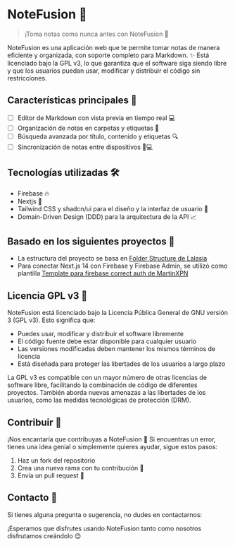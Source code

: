 # NoteFusion 📝

> ¡Toma notas como nunca antes con NoteFusion 🚀

NoteFusion es una aplicación web que te permite tomar notas de manera eficiente y organizada, con soporte completo para Markdown. ✨ Está licenciado bajo la GPL v3, lo que garantiza que el software siga siendo libre y que los usuarios puedan usar, modificar y distribuir el código sin restricciones.

## Características principales 🌟

- [ ] Editor de Markdown con vista previa en tiempo real 💻
- [ ] Organización de notas en carpetas y etiquetas 📁
- [ ] Búsqueda avanzada por título, contenido y etiquetas 🔍
- [ ] Sincronización de notas entre dispositivos 📱💻

## Tecnologías utilizadas 🛠️

- Firebase 🔥
- Nextjs 🚀
- Tailwind CSS y shadcn/ui para el diseño y la interfaz de usuario 🎨
- Domain-Driven Design (DDD) para la arquitectura de la API 📈

## Basado en los siguientes proyectos 🙌

- La estructura del proyecto se basa en [Folder Structure de Lalasia](https://github.com/mertthesamael/lalasia/tree/master)
- Para conectar Next.js 14 con Firebase y Firebase Admin, se utilizó como plantilla [Template para firebase correct auth de MartinXPN](https://github.com/MartinXPN/nextjs-firebase-mui-starter/tree/main)

## Licencia GPL v3 📄

NoteFusion está licenciado bajo la Licencia Pública General de GNU versión 3 (GPL v3). Esto significa que:

- Puedes usar, modificar y distribuir el software libremente
- El código fuente debe estar disponible para cualquier usuario
- Las versiones modificadas deben mantener los mismos términos de licencia
- Está diseñada para proteger las libertades de los usuarios a largo plazo

La GPL v3 es compatible con un mayor número de otras licencias de software libre, facilitando la combinación de código de diferentes proyectos. También aborda nuevas amenazas a las libertades de los usuarios, como las medidas tecnológicas de protección (DRM).

## Contribuir 🤝

¡Nos encantaría que contribuyas a NoteFusion 💖 Si encuentras un error, tienes una idea genial o simplemente quieres ayudar, sigue estos pasos:

1. Haz un fork del repositorio
2. Crea una nueva rama con tu contribución 🌿
3. Envía un pull request 🚀

## Contacto 📧

Si tienes alguna pregunta o sugerencia, no dudes en contactarnos:

¡Esperamos que disfrutes usando NoteFusion tanto como nosotros disfrutamos creándolo 😊
